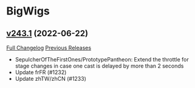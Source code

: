 # BigWigs

## [v243.1](https://github.com/BigWigsMods/BigWigs/tree/v243.1) (2022-06-22)
[Full Changelog](https://github.com/BigWigsMods/BigWigs/compare/v243...v243.1) [Previous Releases](https://github.com/BigWigsMods/BigWigs/releases)

- SepulcherOfTheFirstOnes/PrototypePantheon: Extend the throttle for stage changes in case one cast is delayed by more than 2 seconds  
- Update frFR (#1232)  
- Update zhTW/zhCN (#1233)  
